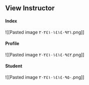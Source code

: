## View Instructor 

#### Index 
![[Pasted image ٢٠٢٤١٠١٤١٤٠٩٢١.png]]

#### Profile 

![[Pasted image ٢٠٢٤١٠١٤١٤٠٩٤٢.png]]

#### Student 

![[Pasted image ٢٠٢٤١٠١٤١٤٠٩٥٠.png]]